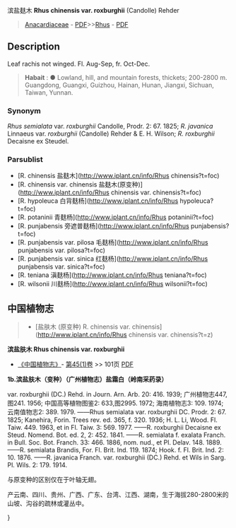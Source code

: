 滨盐麸木 **Rhus chinensis var. roxburghii** (Candolle) Rehder

> [Anacardiaceae](http://www.iplant.cn/info/Anacardiaceae?t=foc) - [PDF](http://www.iplant.cn/foc/pdf/Anacardiaceae.pdf)>>[Rhus](http://www.iplant.cn/info/Rhus?t=foc) - [PDF](http://www.iplant.cn/foc/pdf/Rhus.pdf)

## Description

Leaf rachis not winged. Fl. Aug-Sep, fr. Oct-Dec.


> **Habait** : 
>● Lowland, hill, and mountain forests, thickets; 200-2800 m. Guangdong, Guangxi, Guizhou, Hainan, Hunan, Jiangxi, Sichuan, Taiwan, Yunnan.

### Synonym
*Rhus semialata* var. *roxburghii* Candolle, Prodr. 2: 67. 1825; *R. javanica* Linnaeus var. *roxburghii* (Candolle) Rehder & E. H. Wilson; *R. roxburghii* Decaisne ex Steudel.

### Parsublist

* [R.  chinensis  盐麸木](http://www.iplant.cn/info/Rhus chinensis?t=foc)
* [R.  chinensis var. chinensis  盐麸木(原变种)](http://www.iplant.cn/info/Rhus chinensis var. chinensis?t=foc)
* [R.  hypoleuca  白背麸杨](http://www.iplant.cn/info/Rhus hypoleuca?t=foc)
* [R.  potaninii  青麸杨](http://www.iplant.cn/info/Rhus potaninii?t=foc)
* [R.  punjabensis  旁遮普麸杨](http://www.iplant.cn/info/Rhus punjabensis?t=foc)
* [R.  punjabensis var. pilosa  毛麸杨](http://www.iplant.cn/info/Rhus punjabensis var. pilosa?t=foc)
* [R.  punjabensis var. sinica  红麸杨](http://www.iplant.cn/info/Rhus punjabensis var. sinica?t=foc)
* [R.  teniana  滇麸杨](http://www.iplant.cn/info/Rhus teniana?t=foc)
* [R.  wilsonii  川麸杨](http://www.iplant.cn/info/Rhus wilsonii?t=foc)

## 中国植物志

> * [盐肤木 (原变种)  R.  chinensis var. chinensis](http://www.iplant.cn/info/Rhus chinensis var. chinensis?t=z)


**滨盐肤木 Rhus chinensis var. roxburghii**

* [《中国植物志》](http://www.iplant.cn/frps)- [第45(1)卷](http://www.iplant.cn/frps/vol/45(1)) >> 101页 [PDF](http://www.iplant.cn/frps/pdf/45(1)/101.PDF)


**1b.滨盐肤木（变种）（广州植物志）盐霜白（岭南采药录）**

var. roxburghii (DC.) Rehd. in Journ. Arn. Arb. 20: 416. 1939; 广州植物志447,图241. 1956; 中国高等植物图鉴2: 633,图2995. 1972; 海南植物志3: 109. 1974; 云南值物志2: 389. 1979. ——Rhus semialata var. roxburghii DC. Prodr. 2: 67. 1825; Kanehira, Forin. Trees rev. ed. 365, f. 320. 1936; H. L. Li, Wood. Fl. Taiw. 449. 1963, et in Fl. Taiw. 3: 569. 1977. ——R. roxburghii Decaisne ex Steud. Nomend. Bot. ed. 2, 2: 452. 1841. ——R. semialata f. exalata Franch. in Bull. Soc. Bot. Franch. 33: 466. 1886, nom. nud., et Pl. Delav. 148. 1889.——R. semialata Brandis, For. Fl. Brit. Ind. 119. 1874; Hook. f. Fl. Brit. Ind. 2: 10. 1876. ——R. javanica Franch. var. roxburghii (DC.) Rehd. et Wils in Sarg. Pl. Wils. 2: 179. 1914.

与原变种的区别仅在于叶轴无翅。

产云南、四川、贵州、广西、广东、台湾、江西、湖南，生于海拔280-2800米的山坡、沟谷的疏林或灌丛中。

}
